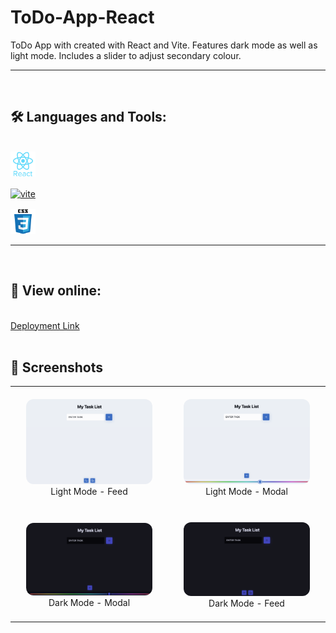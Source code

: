 # ToDo-App-React

ToDo App with created with React and Vite. Features dark mode as well as light mode. Includes a slider to adjust secondary colour.

<hr>
<br>
<!-- Technologies used -->
<div name="Technologies"> 
  <h2 align="left">🛠 Languages and Tools:</h2>
  <br>
  <div style="display: flex; flex-direction: column; gap: 16px; align-items: flex-start;">
    <a href="https://reactjs.org/" target="_blank" rel="noreferrer">
      <img src="https://raw.githubusercontent.com/devicons/devicon/master/icons/react/react-original-wordmark.svg" alt="react" width="40" height="40"/>
    </a>

  <a href="https://vite.dev/" target="_blank" rel="noreferrer">
      <img src="https://vite.dev/logo.svg" alt="vite" width="40" height="40"/>
    </a>

  <a href="https://www.w3schools.com/css/" target="_blank" rel="noreferrer">
      <img src="https://raw.githubusercontent.com/devicons/devicon/master/icons/css3/css3-original-wordmark.svg" alt="css3" width="40" height="40"/>
    </a>
  </div>
</div>


<hr>

<br>

<!-- Online link -->
<div name = "Online presence"> 
<h2 align="left">👀 View online:</h2>
<br>
<a href="https://todo-app-vinay.netlify.app/" target="_blank" rel="noreferrer">
Deployment Link</a>
</div> 
<br>

## 📸 Screenshots

<table>
  <tr>
    <td align="center">
      <div style="padding: 18px;">
        <img src="src/assets/ScreenshotLight01.png" width="400" style="border-radius: 12px;" />
        <br/>Light Mode - Feed
      </div>
    </td>
    <td align="center">
      <div style="padding: 18px;">
        <img src="src/assets/ScreenshotLight02.png" width="400" style="border-radius: 12px;" />
        <br/>Light Mode - Modal
      </div>
    </td>
  </tr>
  <tr>
    <td align="center">
      <div style="padding: 18px;">
        <img src="src/assets/ScreenshotDark01.png" width="400" style="border-radius: 12px;" />
        <br/>Dark Mode - Modal
      </div>
    </td>
    <td align="center">
      <div style="padding: 18px;">
        <img src="src/assets/ScreenshotDark02.png" width="400" style="border-radius: 12px;" />
        <br/>Dark Mode - Feed
      </div>
    </td>
  </tr>
</table>
